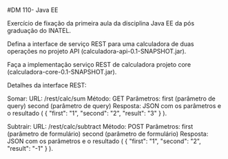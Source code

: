 #DM 110- Java EE

Exercício de fixação da primeira aula da disciplina Java EE da pós graduação do INATEL.

Defina a interface de serviço REST para uma calculadora de duas operações no projeto API (calculadora-api-0.1-SNAPSHOT.jar).

Faça a implementação serviço REST de calculadora projeto core (calculadora-core-0.1-SNAPSHOT.jar).

Detalhes da interface REST:

Somar:
URL: <context-root>/rest/calc/sum
Método: GET
Parâmetros:
first (parâmetro de query)
second (parâmetro de query)
Resposta: JSON com os parâmetros e o resultado ( { "first": "1", "second": "2", "result": "3" } ).

Subtrair:
URL: <context-root>/rest/calc/subtract
Método: POST
Parâmetros:
first (parâmetro de formulário)
second (parâmetro de formulário)
Resposta: JSON com os parâmetros e o resultado ( { "first": "1", "second": "2", "result": "-1" } ).
